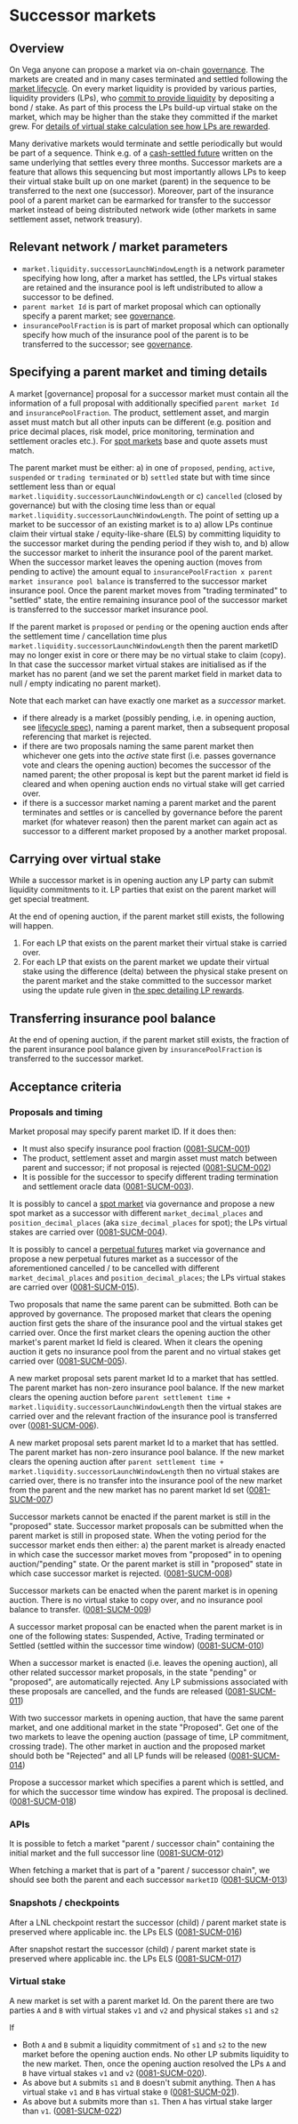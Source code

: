 # Successor markets

## Overview

On Vega anyone can propose a market via on-chain [governance](./0028-GOVE-governance.md).
The markets are created and in many cases terminated and settled following the [market lifecycle](./0043-MKTL-market_lifecycle.md).
On every market liquidity is provided by various parties, liquidity providers (LPs), who [commit to provide liquidity](./0044-LIME-lp_mechanics.md) by depositing a bond / stake.
As part of this process the LPs build-up virtual stake on the market, which may be higher than the stake they committed if the market grew.
For [details of virtual stake calculation see how LPs are rewarded](./0042-LIQF-setting_fees_and_rewarding_lps.md).

Many derivative markets would terminate and settle periodically but would be part of a sequence.
Think e.g. of a [cash-settled future](./0016-PFUT-product_builtin_future.md) written on the same underlying that settles every three months.
Successor markets are a feature that allows this sequencing but most importantly allows LPs to keep their virtual stake built up on one market (parent) in the sequence to be transferred to the next one (successor).
Moreover, part of the insurance pool of a parent market can be earmarked for transfer to the successor market instead of being distributed network wide (other markets in same settlement asset, network treasury).

## Relevant network / market parameters

- `market.liquidity.successorLaunchWindowLength` is a network parameter specifying how long, after a market has settled, the LPs virtual stakes are retained and the insurance pool is left undistributed to allow a successor to be defined.
- `parent market Id` is part of market proposal which can optionally specify a parent market; see [governance](./0028-GOVE-governance.md).
- `insurancePoolFraction` is is part of market proposal which can optionally specify how much of the insurance pool of the parent is to be transferred to the successor; see [governance](./0028-GOVE-governance.md).

## Specifying a parent market and timing details

A market [governance] proposal for a successor market must contain all the information of a full proposal with additionally specified `parent market Id` and `insurancePoolFraction`.
The product, settlement asset, and margin asset must match but all other inputs can be different (e.g. position and price decimal places, risk model, price monitoring, termination and settlement oracles etc.).
For [spot markets](./0080-SPOT-product_builtin_spot.md) base and quote assets must match.

The parent market must be either: a) in one of `proposed`, `pending`, `active`, `suspended` or `trading terminated`
or b) `settled` state but with time since settlement less than or equal `market.liquidity.successorLaunchWindowLength`
or c) `cancelled` (closed by governance) but with the closing time less than or equal `market.liquidity.successorLaunchWindowLength`.
The point of setting up a market to be successor of an existing market is to
a) allow LPs continue claim their virtual stake / equity-like-share (ELS) by committing liquidity to the successor market during the pending period if they wish to, and
b) allow the successor market to inherit the insurance pool of the parent market. When the successor market leaves the opening auction (moves from pending to active) the amount equal to `insurancePoolFraction x parent market insurance pool balance` is transferred to the successor market insurance pool. Once the parent market moves from "trading terminated" to "settled" state, the entire remaining insurance pool of the successor market is transferred to the successor market insurance pool.

If the parent market is `proposed` or `pending` or the opening auction ends after the settlement time / cancellation time plus `market.liquidity.successorLaunchWindowLength` then the parent marketID may no longer exist in core or there may be no virtual stake to claim (copy). In that case the successor market virtual stakes are initialised as if the market has no parent (and we set the parent market field in market data to null / empty indicating no parent market).

Note that each market can have exactly one market as a _successor_ market.

- if there already is a market (possibly pending, i.e. in opening auction, see [lifecycle spec](./0043-MKTL-market_lifecycle.md)), naming a parent market, then a subsequent proposal referencing that market is rejected.
- if there are two proposals naming the same parent market then whichever one gets into the _active_ state first (i.e. passes governance vote and clears the opening auction) becomes the successor of the named parent; the other proposal is kept but the parent market id field is cleared and when opening auction ends no virtual stake will get carried over.
- if there is a successor market naming a parent market and the parent terminates and settles or is cancelled by governance before the parent market (for whatever reason) then the parent market can again act as successor to  a different market proposed by a another market proposal.

## Carrying over virtual stake

While a successor market is in opening auction any LP party can submit liquidity commitments to it.
LP parties that exist on the parent market will get special treatment.

At the end of opening auction, if the parent market still exists, the following will happen.

1. For each LP that exists on the parent market their virtual stake is carried over.
1. For each LP that exists on the parent market we update their virtual stake using the difference (delta) between the physical stake present on the parent market and the stake committed to the successor market using the update rule given in [the spec detailing LP rewards](./0042-LIQF-setting_fees_and_rewarding_lps.md).

## Transferring insurance pool balance

At the end of opening auction, if the parent market still exists, the fraction of the parent insurance pool balance given by `insurancePoolFraction` is transferred to the successor market.


## Acceptance criteria

### Proposals and timing

Market proposal may specify parent market ID. If it does then:

- It must also specify insurance pool fraction (<a name="0081-SUCM-001" href="#0081-SUCM-001">0081-SUCM-001</a>)
- The product, settlement asset and margin asset must match between parent and successor; if not proposal is rejected (<a name="0081-SUCM-002" href="#0081-SUCM-002">0081-SUCM-002</a>)
- It is possible for the successor to specify different trading termination and settlement oracle data (<a name="0081-SUCM-003" href="#0081-SUCM-003">0081-SUCM-003</a>).

It is possibly to cancel a [spot market](./0080-SPOT-product_builtin_spot.md) via governance and propose a new spot market as a successor with different `market_decimal_places` and `position_decimal_places` (aka `size_decimal_places` for spot); the LPs virtual stakes are carried over (<a name="0081-SUCM-004" href="#0081-SUCM-004">0081-SUCM-004</a>).

It is possibly to cancel a [perpetual futures](./0053-PERP-product_builtin_perpetual_future.md) market via governance and propose a new perpetual futures market as a successor of the aforementioned cancelled / to be cancelled with different `market_decimal_places` and `position_decimal_places`; the LPs virtual stakes are carried over (<a name="0081-SUCM-015" href="#0081-SUCM-015">0081-SUCM-015</a>).

Two proposals that name the same parent can be submitted. Both can be approved by governance. The proposed market that clears the opening auction first gets the share of the insurance pool and the virtual stakes get carried over. Once the first market clears the opening auction the other market's parent market Id field is cleared. When it clears the opening auction it gets no insurance pool from the parent and no virtual stakes get carried over (<a name="0081-SUCM-005" href="#0081-SUCM-005">0081-SUCM-005</a>).

A new market proposal sets parent market Id to a market that has settled. The parent market has non-zero insurance pool balance. If the new market clears the opening auction before `parent settlement time + market.liquidity.successorLaunchWindowLength` then the virtual stakes are carried over and the relevant fraction of the insurance pool is transferred over (<a name="0081-SUCM-006" href="#0081-SUCM-006">0081-SUCM-006</a>).

A new market proposal sets parent market Id to a market that has settled. The parent market has non-zero insurance pool balance. If the new market clears the opening auction after `parent settlement time + market.liquidity.successorLaunchWindowLength` then no virtual stakes are carried over, there is no transfer into the insurance pool of the new market from the parent and the new market has no parent market Id set (<a name="0081-SUCM-007" href="#0081-SUCM-007">0081-SUCM-007</a>)

Successor markets cannot be enacted if the parent market is still in the "proposed" state. Successor market proposals can be submitted when the parent market is still in proposed state. When the voting period for the successor market ends then either: a) the parent market is already enacted in which case the successor market moves from "proposed" in to opening auction/"pending" state. Or the parent market is still in "proposed" state in which case successor market is rejected. (<a name="0081-SUCM-008" href="#0081-SUCM-008">0081-SUCM-008</a>)

Successor markets can be enacted when the parent market is in opening auction. There is no virtual stake to copy over, and no insurance pool balance to transfer. (<a name="0081-SUCM-009" href="#0081-SUCM-009">0081-SUCM-009</a>)

A successor market proposal can be enacted when the parent market is in one of the following states: Suspended, Active, Trading terminated or Settled (settled within the successor time window) (<a name="0081-SUCM-010" href="#0081-SUCM-010">0081-SUCM-010</a>)

When a successor market is enacted (i.e. leaves the opening auction), all other related successor market proposals, in the state "pending" or "proposed", are automatically rejected. Any LP submissions associated with these proposals are cancelled, and the funds are released (<a name="0081-SUCM-011" href="#0081-SUCM-011">0081-SUCM-011</a>)

With two successor markets in opening auction, that have the same parent market, and one additional market in the state "Proposed". Get one of the two markets to leave the opening auction (passage of time, LP commitment, crossing trade). The other market in auction and the proposed market should both be "Rejected" and all LP funds will be released (<a name="0081-SUCM-014" href="#0081-SUCM-014">0081-SUCM-014</a>)

Propose a successor market which specifies a parent which is settled, and for which the successor time window has expired. The proposal is declined. (<a name="0081-SUCM-018" href="#0081-SUCM-018">0081-SUCM-018</a>)

### APIs

It is possible to fetch a market "parent / successor chain" containing the initial market and the full successor line (<a name="0081-SUCM-012" href="#0081-SUCM-012">0081-SUCM-012</a>)

When fetching a market that is part of a "parent / successor chain", we should see both the parent and each successor `marketID` (<a name="0081-SUCM-013" href="#0081-SUCM-013">0081-SUCM-013</a>)


### Snapshots / checkpoints

After a LNL checkpoint restart the successor (child) / parent market state is preserved where applicable inc. the LPs ELS	(<a name="0081-SUCM-016" href="#0081-SUCM-016">0081-SUCM-016</a>)

After snapshot restart the successor (child) / parent market state is preserved where applicable inc. the LPs ELS	(<a name="0081-SUCM-017" href="#0081-SUCM-017">0081-SUCM-017</a>)


### Virtual stake

A new market is set with a parent market Id. On the parent there are two parties `A` and `B` with virtual stakes `v1` and `v2` and physical stakes `s1` and `s2`

If

- Both `A` and `B` submit a liquidity commitment of `s1` and `s2` to the new market before the opening auction ends. No other LP submits liquidity to the new market. Then, once the opening auction resolved the LPs `A` and `B` have virtual stakes `v1` and `v2` (<a name="0081-SUCM-020" href="#0081-SUCM-020">0081-SUCM-020</a>).
- As above but `A` submits `s1` and `B` doesn't submit anything. Then `A` has virtual stake `v1` and `B` has virtual stake `0` (<a name="0081-SUCM-021" href="#0081-SUCM-021">0081-SUCM-021</a>).
- As above but `A` submits more than `s1`. Then `A` has virtual stake larger than `v1`. (<a name="0081-SUCM-022" href="#0081-SUCM-022">0081-SUCM-022</a>)
